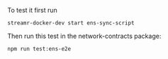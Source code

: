To test it first run 

```
streamr-docker-dev start ens-sync-script
```

Then run this test in the network-contracts package:

```
npm run test:ens-e2e
```